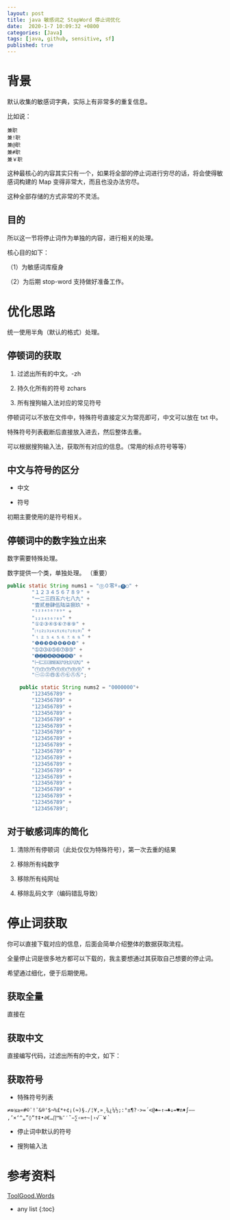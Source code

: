 ```yaml
---
layout: post
title: java 敏感词之 StopWord 停止词优化 
date:  2020-1-7 10:09:32 +0800
categories: [Java]
tags: [java, github, sensitive, sf]
published: true
---
```


# 背景

默认收集的敏感词字典，实际上有非常多的重复信息。

比如说：

```
兼职
兼!职
兼@职
兼#职
兼￥职
```

这种最核心的内容其实只有一个，如果将全部的停止词进行穷尽的话，将会使得敏感词构建的 Map 变得非常大，而且也没办法穷尽。

这种全部存储的方式非常的不灵活。

## 目的

所以这一节将停止词作为单独的内容，进行相关的处理。

核心目的如下：

（1）为敏感词库瘦身

（2）为后期 stop-word 支持做好准备工作。

# 优化思路

统一使用半角（默认的格式）处理。

## 停顿词的获取

1. 过滤出所有的中文。-zh

2. 持久化所有的符号 zchars 

3. 所有搜狗输入法对应的常见符号

停顿词可以不放在文件中，特殊符号直接定义为常亮即可，中文可以放在 txt 中。

特殊符号列表截断后直接放入进去，然后整体去重。

可以根据搜狗输入法，获取所有对应的信息。（常用的标点符号等等）

## 中文与符号的区分

- 中文

- 符号

初期主要使用的是符号相关。

## 停顿词中的数字独立出来

数字需要特殊处理。

数字提供一个类，单独处理。 （重要）

```java
public static String nums1 = "⓪０零º₀⓿○" +
        "１２３４５６７８９" +
        "一二三四五六七八九" +
        "壹贰叁肆伍陆柒捌玖" +
        "¹²³⁴⁵⁶⁷⁸⁹" +
        "₁₂₃₄₅₆₇₈₉" +
        "①②③④⑤⑥⑦⑧⑨" +
        "⑴⑵⑶⑷⑸⑹⑺⑻⑼" +
        "⒈⒉⒊⒋⒌⒍⒎⒏⒐" +
        "❶❷❸❹❺❻❼❽❾" +
        "➀➁➂➃➄➅➆➇➈" +
        "➊➋➌➍➎➏➐➑➒" +
        "㈠㈡㈢㈣㈤㈥㈦㈧㈨" +
        "⓵⓶⓷⓸⓹⓺⓻⓼⓽" +
        "㊀㊁㊂㊃㊄㊅㊆㊇㊈";

    public static String nums2 = "0000000"+
        "123456789" +
        "123456789" +
        "123456789" +
        "123456789" +
        "123456789" +
        "123456789" +
        "123456789" +
        "123456789" +
        "123456789" +
        "123456789" +
        "123456789" +
        "123456789" +
        "123456789" +
        "123456789" +
        "123456789" +
        "123456789" +
        "123456789" +
        "123456789" +
        "123456789";
```

## 对于敏感词库的简化

1. 清除所有停顿词（此处仅仅为特殊符号），第一次去重的结果

2. 移除所有纯数字

3. 移除所有纯网址

4. 移除乱码文字（编码错乱导致）

# 停止词获取

你可以直接下载对应的信息，后面会简单介绍整体的数据获取流程。

全量停止词是很多地方都可以下载的，我主要想通过其获取自己想要的停止词。

希望通过细化，便于后期使用。

## 获取全量

直接在 []()

## 获取中文

直接编写代码，过滤出所有的中文，如下：

[]()

## 获取符号

- 特殊符号列表

```
≠≡⁄≤≥«#©¨!¯&®'$¬%£*+¢¡(≈)§./¦¥,»¸¾¿¼½;:°±¶?·>=´<@♠←↑→♣↓↔♥∩♦∫–—‚’×‘^„”◊“†‡•∂€…∏™‰″′˜−∑‹∞÷~|›√‾￥`
```

- 停止词中默认的符号




- 搜狗输入法




# 参考资料

[ToolGood.Words](https://github.com/toolgood/ToolGood.Words)

* any list
{:toc}
